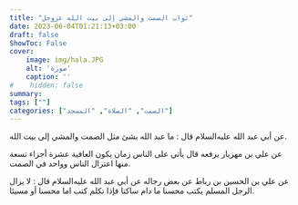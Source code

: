 ```yaml
---
title: "ثواب الصمت والمشي إلى بيت الله عزوجل"
date: 2023-06-04T01:21:13+03:00
draft: false
ShowToc: False
cover:
    image: img/hala.JPG
    alt: 'صورة'
    caption: ''
#    hidden: false
summary: 
tags: [""]
categories: ["الصمت", "الصلاة", "المسجد"]
---
```

عن أبي عبد الله عليه‌السلام قال : ما عبد الله بشئ مثل الصمت
والمشي إلى بيت الله.

عن علي بن مهزيار يرفعه قال يأتي على الناس زمان يكون
العافية عشرة أجزاء تسعة منها اعتزال الناس وواحد في الصمت.

عن علي بن الحسين بن رباط عن بعض رجاله عن أبي عبد الله عليه‌السلام
قال : لا يزال الرجل المسلم يكتب محسنا ما دام ساكتا فإذا تكلم كتب اما
محسنا أو مسيئا.


